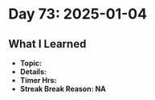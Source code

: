 # Day 73: 2025-01-04

## What I Learned
- **Topic:**
- **Details:**
- **Timer Hrs:**
- **Streak Break Reason: NA**